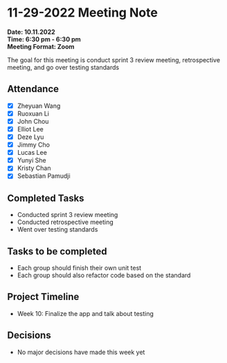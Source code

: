 # 11-29-2022 Meeting Note #
**Date: 10.11.2022**\
**Time: 6:30 pm - 6:30 pm**\
**Meeting Format: Zoom**

The goal for this meeting is conduct sprint 3 review meeting, retrospective meeting, and go over testing standards

## Attendance ##
-  [x] Zheyuan Wang
-  [x] Ruoxuan Li
-  [x] John Chou
-  [x] Elliot Lee
-  [x] Deze Lyu
-  [x] Jimmy Cho
-  [x] Lucas Lee
-  [x] Yunyi She
-  [x] Kristy Chan
-  [x] Sebastian Pamudji

## Completed Tasks ##
-  Conducted sprint 3 review meeting
-  Conducted retrospective meeting
-  Went over testing standards

## Tasks to be completed ##
-  Each group should finish their own unit test
-  Each group should also refactor code based on the standard

## Project Timeline ##
-  Week 10: Finalize the app and talk about testing  

## Decisions ##
-  No major decisions have made this week yet

